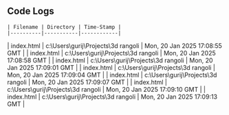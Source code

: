 ## Code Logs


    | Filename | Directory | Time-Stamp |
    |----------|-----------|------------|
| index.html | c:\Users\gurij\Projects\3d rangoli | Mon, 20 Jan 2025 17:08:55 GMT |
| index.html | c:\Users\gurij\Projects\3d rangoli | Mon, 20 Jan 2025 17:08:58 GMT |
| index.html | c:\Users\gurij\Projects\3d rangoli | Mon, 20 Jan 2025 17:09:01 GMT |
| index.html | c:\Users\gurij\Projects\3d rangoli | Mon, 20 Jan 2025 17:09:04 GMT |
| index.html | c:\Users\gurij\Projects\3d rangoli | Mon, 20 Jan 2025 17:09:07 GMT |
| index.html | c:\Users\gurij\Projects\3d rangoli | Mon, 20 Jan 2025 17:09:10 GMT |
| index.html | c:\Users\gurij\Projects\3d rangoli | Mon, 20 Jan 2025 17:09:13 GMT |